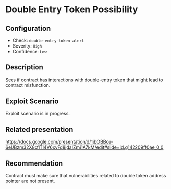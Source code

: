 # Double Entry Token Possibility

## Configuration
* Check: `double-entry-token-alert`
* Severity: `High`
* Confidence: `Low` 

## Description
Sees if contract has interactions with double-entry token that might lead to contract misfunction.

## Exploit Scenario
Exploit scenario is in progress.

## Related presentation
https://docs.google.com/presentation/d/1jbOBBou-6eUBzm32X8cflTl4V6xvFd8jdaIZmi1A7kM/edit#slide=id.g142209ff0ae_0_0

## Recommendation
Contract must make sure that vulnerabilities related to double token address pointer are not present.